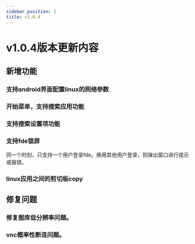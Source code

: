 ```yaml
---
sidebar_position: 2
title: v1.0.4
---
```


# v1.0.4版本更新内容

## 新增功能

### 支持android界面配置linux的网络参数

### 开始菜单，支持搜索应用功能

### 支持搜索设置项功能

### 支持fde锁屏

同一个时刻，只支持一个用户登录fde。换用其他用户登录，则弹出窗口进行提示或报错。

### linux应用之间的剪切板copy

## 修复问题

### 修复图库低分辨率问题。

### vnc概率性断连问题。
